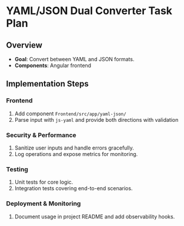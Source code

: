# YAML/JSON Dual Converter Task Plan
## Overview
- **Goal**: Convert between YAML and JSON formats.
- **Components**: Angular frontend

## Implementation Steps
### Frontend
1. Add component `Frontend/src/app/yaml-json/`
1. Parse input with `js-yaml` and provide both directions with validation

### Security & Performance
1. Sanitize user inputs and handle errors gracefully.
2. Log operations and expose metrics for monitoring.

### Testing
1. Unit tests for core logic.
2. Integration tests covering end-to-end scenarios.

### Deployment & Monitoring
1. Document usage in project README and add observability hooks.
